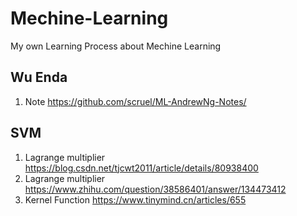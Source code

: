 # Mechine-Learning
My own  Learning Process about Mechine Learning

## Wu Enda 
1. Note https://github.com/scruel/ML-AndrewNg-Notes/

## SVM
1. Lagrange multiplier https://blog.csdn.net/tjcwt2011/article/details/80938400
2. Lagrange multiplier https://www.zhihu.com/question/38586401/answer/134473412
3. Kernel Function https://www.tinymind.cn/articles/655
